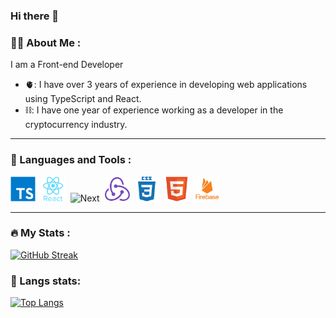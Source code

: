 ### Hi there 👋


### 🧝‍♂️ About Me :
I am a Front-end Developer
- 🫀: I have over 3 years of experience in developing web applications using TypeScript and React.
- ⛓️: I have one year of experience working as a developer in the cryptocurrency industry.

---

### 🔫 Languages and Tools :
<div>
  <img src="https://github.com/devicons/devicon/blob/master/icons/typescript/typescript-original.svg" title="TS" alt="TS" width="40" height="40"/>&nbsp;
  <img src="https://github.com/devicons/devicon/blob/master/icons/react/react-original-wordmark.svg" title="React" alt="React" width="40" height="40"/>&nbsp;
  <img src="https://www.svgrepo.com/show/354113/nextjs-icon.svg" title="Next" alt="Next" width="40" height="40"/>&nbsp;
  <img src="https://github.com/devicons/devicon/blob/master/icons/redux/redux-original.svg" title="Redux" alt="Redux" width="40" height="40"/>&nbsp;
  <img src="https://github.com/devicons/devicon/blob/master/icons/css3/css3-plain-wordmark.svg"  title="CSS3" alt="CSS" width="40" height="40"/>&nbsp;
  <img src="https://github.com/devicons/devicon/blob/master/icons/html5/html5-original.svg" title="HTML5" alt="HTML" width="40" height="40"/>&nbsp;
  <img src="https://github.com/devicons/devicon/blob/master/icons/firebase/firebase-plain-wordmark.svg" title="Firebase" alt="Firebase" width="40" height="40"/>&nbsp;
</div>

---

### :fire: My Stats :
[![GitHub Streak](http://github-readme-streak-stats.herokuapp.com?user=booandrew&theme=dark&background=000000)](https://git.io/streak-stats)


### 🍉 Langs stats:
[![Top Langs](https://github-readme-stats.vercel.app/api/top-langs/?username=booandrew&layout=compact&theme=vision-friendly-dark)](https://github.com/anuraghazra/github-readme-stats)
